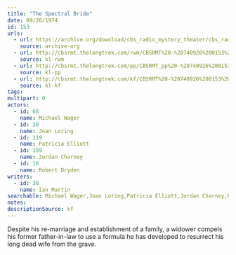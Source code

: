 ```yaml
---
title: "The Spectral Bride"
date: 09/26/1974
id: 153
urls: 
  - url: https://archive.org/download/cbs_radio_mystery_theater/cbs_radio_mystery_theater-0151-0200.zip/cbs_radio_mystery_theater-0151-0200%2Fcbsrmt_0153_the_spectral_bride.mp3
    source: archive-org
  - url: http://cbsrmt.thelongtrek.com/rwm/CBSRMT%20-%20740926%200153%20The%20Spectral%20Bride_rwm.mp3
    source: kl-rwm
  - url: http://cbsrmt.thelongtrek.com/pp/CBSRMT_pp%20-%20740926%200153%20The%20Spectral%20Bride.mp3
    source: kl-pp
  - url: http://cbsrmt.thelongtrek.com/kf/CBSRMT%20-%20740926%200153%20The%20Spectral%20Bride_kf.mp3
    source: kl-kf
tags: 
multipart: 0
actors:  
  - id: 68
    name: Michael Wager  
  - id: 30
    name: Joan Loring  
  - id: 119
    name: Patricia Elliott  
  - id: 159
    name: Jordan Charney  
  - id: 16
    name: Robert Dryden
writers:  
  - id: 38
    name: Ian Martin
searchable: Michael Wager,Joan Loring,Patricia Elliott,Jordan Charney,Robert Dryden Ian Martin
notes: 
descriptionSource: kf
---
```

Despite his re-marriage and establishment of a family, a widower compels his former father-in-law to use a formula he has developed to resurrect his long dead wife from the grave.